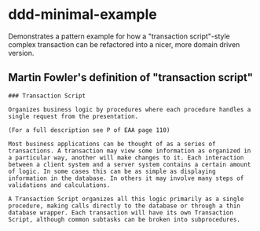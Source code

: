 # ddd-minimal-example

Demonstrates a pattern example for how a "transaction script"-style complex transaction can be refactored into a nicer, more domain driven version.

## Martin Fowler's definition of "transaction script"

```
### Transaction Script

Organizes business logic by procedures where each procedure handles a single request from the presentation.

(For a full description see P of EAA page 110)

Most business applications can be thought of as a series of transactions. A transaction may view some information as organized in a particular way, another will make changes to it. Each interaction between a client system and a server system contains a certain amount of logic. In some cases this can be as simple as displaying information in the database. In others it may involve many steps of validations and calculations.

A Transaction Script organizes all this logic primarily as a single procedure, making calls directly to the database or through a thin database wrapper. Each transaction will have its own Transaction Script, although common subtasks can be broken into subprocedures.
```
